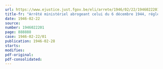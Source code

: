 ```yaml
---
url: https://www.ejustice.just.fgov.be/eli/arrete/1946/02/22/1946022201/justel
title-fr: "Arrêté ministériel abrogeant celui du 6 décembre 1944, réglementant les prix du vinaigre d'alcool, modifié par l'arrêté ministériel du 29 janvier 1945"
date: 1946-02-22
source:
number: 1946022201
page: 888888
case: 1946-02-22/01
publication: 1946-02-28
starts:
modifies:
pdf-original:
pdf-consolidated:
---
```


